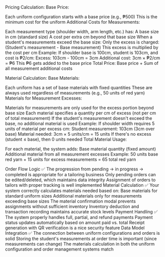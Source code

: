 Pricing Calculation:
Base Price:

Each uniform configuration starts with a base price (e.g., ₱500)
This is the minimum cost for the uniform
Additional Costs for Measurements:

Each measurement type (shoulder width, arm length, etc.) has:
A base size in cm (standard size)
A cost per extra cm beyond that base size
When a student's measurements exceed the base size:
Only the excess is charged: (Student's measurement - Base measurement)
This excess is multiplied by the cost per cm
Example: If shoulder base is 100cm, student is 103cm, and cost is ₱2/cm:
Excess: 103cm - 100cm = 3cm
Additional cost: 3cm × ₱2/cm = ₱6
This ₱6 gets added to the base price
Total Price: Base price + Sum of all measurement additional costs

Material Calculation:
Base Materials:

Each uniform has a set of base materials with fixed quantities
These are always used regardless of measurements (e.g., 50 units of red yarn)
Materials for Measurement Excesses:

Materials for measurements are only used for the excess portion beyond base size
Each material specifies a quantity per cm of excess (not per cm of total measurement)
If the student's measurement doesn't exceed the base, no additional material is used
Example: If shoulder width requires 5 units of material per excess cm:
Student measurement: 103cm (3cm over base)
Material needed: 3cm × 5 units/cm = 15 units
If there's no excess (student ≤ base), then 0 units needed
Total Material Usage:

For each material, the system adds:
Base material quantity (fixed amount)
Additional material from all measurement excesses
Example: 50 units base red yarn + 15 units for excess measurements = 65 total red yarn

Order Flow Logic ✅
The progression from pending → in progress → completed is appropriate for a tailoring business
Only pending orders can be edited/deleted, which maintains data integrity
Assignment of orders to tailors with proper tracking is well implemented
Material Calculation ✅
Your system correctly calculates materials needed based on:
Base materials for standard uniform sizes
Additional materials only for measurements exceeding base sizes
The material confirmation modal prevents assignments without sufficient inventory
Inventory deduction and transaction recording maintains accurate stock levels
Payment Handling ✅
The system properly handles full, partial, and refund payments
Payment status updates automatically based on amount paid vs. total
Receipt generation with QR verification is a nice security feature
Data Model Integration ✅
The connection between uniform configurations and orders is solid
Storing the student's measurements at order time is important (since measurements can change)
The materials calculation in both the uniform configuration and order management systems match
